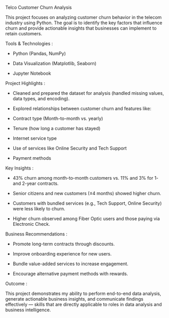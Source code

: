  Telco Customer Churn Analysis 
 
This project focuses on analyzing customer churn behavior in the telecom industry using Python. The goal is to identify the key factors that influence churn and provide actionable insights that businesses can implement to retain customers.

 Tools & Technologies :
* Python (Pandas, NumPy)

* Data Visualization (Matplotlib, Seaborn)

* Jupyter Notebook

 Project Highlights :
* Cleaned and prepared the dataset for analysis (handled missing values, data types, and encoding).

* Explored relationships between customer churn and features like:

* Contract type (Month-to-month vs. yearly)

* Tenure (how long a customer has stayed)

* Internet service type

* Use of services like Online Security and Tech Support

* Payment methods

 Key Insights :
* 43% churn among month-to-month customers vs. 11% and 3% for 1- and 2-year contracts.

* Senior citizens and new customers (≤4 months) showed higher churn.

* Customers with bundled services (e.g., Tech Support, Online Security) were less likely to churn.

* Higher churn observed among Fiber Optic users and those paying via Electronic Check.

 Business Recommendations :
* Promote long-term contracts through discounts.

* Improve onboarding experience for new users.

* Bundle value-added services to increase engagement.

* Encourage alternative payment methods with rewards.

 Outcome :
 
This project demonstrates my ability to perform end-to-end data analysis, generate actionable business insights, and communicate findings effectively — skills that are directly applicable to roles in data analysis and business intelligence.

